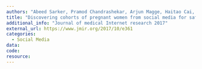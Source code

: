```yaml
---
authors: "Abeed Sarker, Pramod Chandrashekar, Arjun Magge, Haitao Cai, Ari Klein, Graciela Gonzalez"
title: "Discovering cohorts of pregnant women from social media for safety surveillance and analysis"
additional_info: "Journal of medical Internet research 2017"
external_url: https://www.jmir.org/2017/10/e361
categories:
  - Social Media
data:
code: 
resource:
---
```

